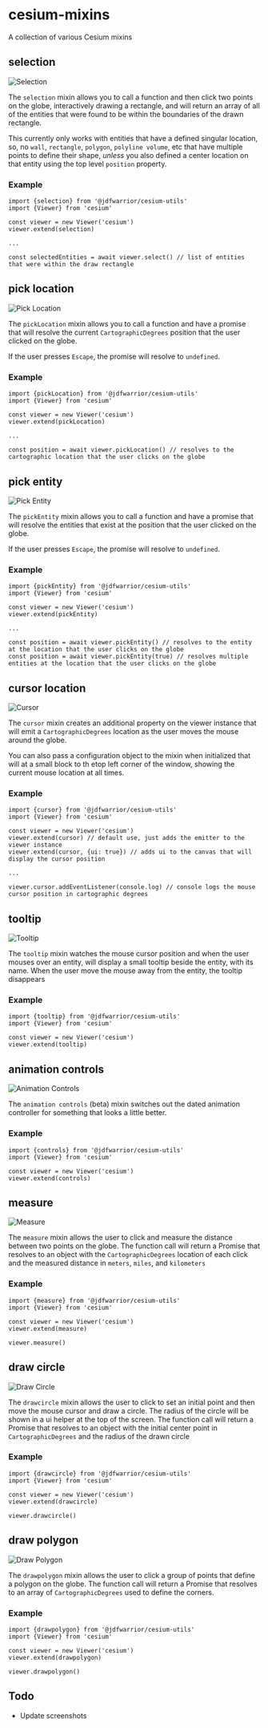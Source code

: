# cesium-mixins

A collection of various Cesium mixins

## selection

![Selection](https://github.com/jdfwarrior/cesium-mixins/blob/main/img/select.png?raw=true "Selection")

The `selection` mixin allows you to call a function and then click two points on the globe, interactively drawing a rectangle, and will return an array of all of the entities that were found to be within the boundaries of the drawn rectangle.

This currently only works with entities that have a defined singular location, so, no `wall`, `rectangle`, `polygon`, `polyline volume`, etc that have multiple points to define their shape, _unless_ you also defined a center location on that entity using the top level `position` property.

### Example

```
import {selection} from '@jdfwarrior/cesium-utils'
import {Viewer} from 'cesium'

const viewer = new Viewer('cesium')
viewer.extend(selection)

...

const selectedEntities = await viewer.select() // list of entities that were within the draw rectangle
```

## pick location

![Pick Location](https://github.com/jdfwarrior/cesium-mixins/blob/main/img/pick-location.png?raw=true "Pick Location")

The `pickLocation` mixin allows you to call a function and have a promise that will resolve the current `CartographicDegrees` position that the user clicked on the globe.

If the user presses `Escape`, the promise will resolve to `undefined`.

### Example

```
import {pickLocation} from '@jdfwarrior/cesium-utils'
import {Viewer} from 'cesium'

const viewer = new Viewer('cesium')
viewer.extend(pickLocation)

...

const position = await viewer.pickLocation() // resolves to the cartographic location that the user clicks on the globe
```

## pick entity

![Pick Entity](https://github.com/jdfwarrior/cesium-mixins/blob/main/img/pick-entity.png?raw=true "Pick Entity")

The `pickEntity` mixin allows you to call a function and have a promise that will resolve the entities that exist at the position that the user clicked on the globe.

If the user presses `Escape`, the promise will resolve to `undefined`.

### Example

```
import {pickEntity} from '@jdfwarrior/cesium-utils'
import {Viewer} from 'cesium'

const viewer = new Viewer('cesium')
viewer.extend(pickEntity)

...

const position = await viewer.pickEntity() // resolves to the entity at the location that the user clicks on the globe
const position = await viewer.pickEntity(true) // resolves multiple entities at the location that the user clicks on the globe
```

## cursor location

![Cursor](https://github.com/jdfwarrior/cesium-mixins/blob/main/img/cursor.png?raw=true "Cursor")

The `cursor` mixin creates an additional property on the viewer instance that will emit a `CartographicDegrees` location as the user moves the mouse around the globe.

You can also pass a configuration object to the mixin when initialized that will at a small block to th etop left corner of the window, showing the current mouse location
at all times.

### Example

```
import {cursor} from '@jdfwarrior/cesium-utils'
import {Viewer} from 'cesium'

const viewer = new Viewer('cesium')
viewer.extend(cursor) // default use, just adds the emitter to the viewer instance
viewer.extend(cursor, {ui: true}) // adds ui to the canvas that will display the cursor position

...

viewer.cursor.addEventListener(console.log) // console logs the mouse cursor position in cartographic degrees
```

## tooltip

![Tooltip](https://github.com/jdfwarrior/cesium-mixins/blob/main/img/tooltip.png?raw=true "Tooltip")

The `tooltip` mixin watches the mouse cursor position and when the user mouses over an entity, will display a small tooltip beside the entity, with its name. When the user move the mouse away from the entity, the tooltip disappears

### Example

```
import {tooltip} from '@jdfwarrior/cesium-utils'
import {Viewer} from 'cesium'

const viewer = new Viewer('cesium')
viewer.extend(tooltip)
```

## animation controls

![Animation Controls](https://github.com/jdfwarrior/cesium-mixins/blob/main/img/controls.png?raw=true "Animation Controls")

The `animation controls` (beta) mixin switches out the dated animation controller for something that looks a little better.

### Example

```
import {controls} from '@jdfwarrior/cesium-utils'
import {Viewer} from 'cesium'

const viewer = new Viewer('cesium')
viewer.extend(controls)
```

## measure

![Measure](https://github.com/jdfwarrior/cesium-mixins/blob/main/img/measure.png?raw=true "Measure")

The `measure` mixin allows the user to click and measure the distance between two points on the globe. The function call will return a Promise that resolves to an object with the `CartographicDegrees` location of each click and the measured distance in `meters`, `miles`, and `kilometers`

### Example

```
import {measure} from '@jdfwarrior/cesium-utils'
import {Viewer} from 'cesium'

const viewer = new Viewer('cesium')
viewer.extend(measure)

viewer.measure()
```

## draw circle

![Draw Circle](https://github.com/jdfwarrior/cesium-mixins/blob/main/img/draw-circle.png?raw=true "Draw Circle")

The `drawcircle` mixin allows the user to click to set an initial point and then move the mouse cursor and draw a circle. The radius of the circle will be shown in a ui helper at the top of the screen. The function call will return a Promise that resolves to an object with the initial center point in `CartographicDegrees` and the radius of the drawn circle

### Example

```
import {drawcircle} from '@jdfwarrior/cesium-utils'
import {Viewer} from 'cesium'

const viewer = new Viewer('cesium')
viewer.extend(drawcircle)

viewer.drawcircle()
```

## draw polygon

![Draw Polygon](https://github.com/jdfwarrior/cesium-mixins/blob/main/img/draw-polygon.png?raw=true "Draw Polygon")

The `drawpolygon` mixin allows the user to click a group of points that define a polygon on the globe. The function call will return a Promise that resolves to an array of `CartographicDegrees` used to define the corners.

### Example

```
import {drawpolygon} from '@jdfwarrior/cesium-utils'
import {Viewer} from 'cesium'

const viewer = new Viewer('cesium')
viewer.extend(drawpolygon)

viewer.drawpolygon()
```

## Todo

- Update screenshots
